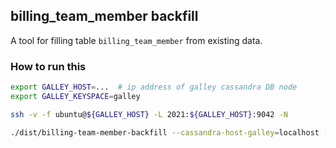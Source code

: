 ## billing_team_member backfill

A tool for filling table `billing_team_member` from existing data.

### How to run this

```sh
export GALLEY_HOST=...  # ip address of galley cassandra DB node
export GALLEY_KEYSPACE=galley

ssh -v -f ubuntu@${GALLEY_HOST} -L 2021:${GALLEY_HOST}:9042 -N

./dist/billing-team-member-backfill --cassandra-host-galley=localhost --cassandra-port-galley=2021 --cassandra-keyspace-galley=${GALLEY_KEYSPACE}
```

